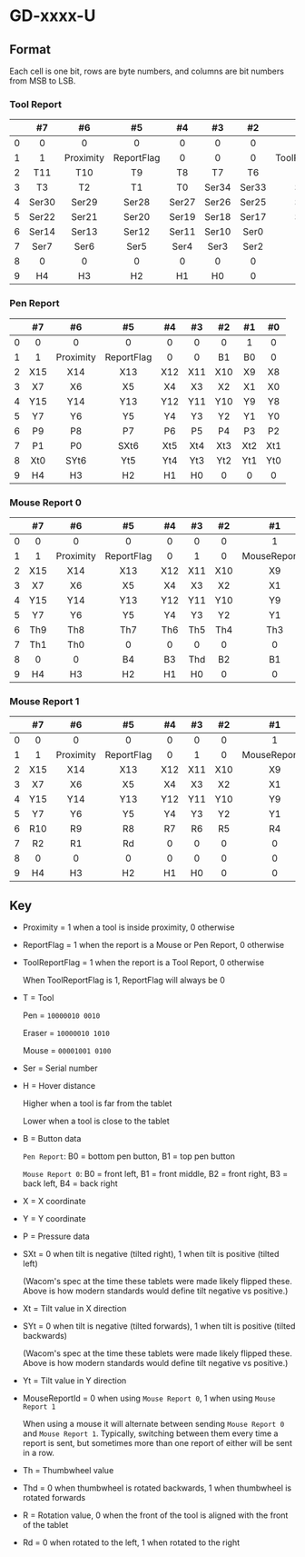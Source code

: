# GD-xxxx-U

## Format

Each cell is one bit, rows are byte numbers, and columns are bit numbers from MSB to LSB.

### Tool Report

|   |   #7  |     #6    |     #5     |   #4  |   #3  |   #2  |       #1       |   #0  |
|:-:|:-----:|:---------:|:----------:|:-----:|:-----:|:-----:|:--------------:|:-----:|
| 0 |   0   |     0     |      0     |   0   |   0   |   0   |        1       |   0   |
| 1 |   1   | Proximity | ReportFlag |   0   |   0   |   0   | ToolReportFlag |   0   |
| 2 |  T11  |    T10    |     T9     |   T8  |   T7  |   T6  |       T5       |   T4  |
| 3 |   T3  |     T2    |     T1     |   T0  | Ser34 | Ser33 |      Ser32     | Ser31 |
| 4 | Ser30 |   Ser29   |    Ser28   | Ser27 | Ser26 | Ser25 |      Ser24     | Ser23 |
| 5 | Ser22 |   Ser21   |    Ser20   | Ser19 | Ser18 | Ser17 |      Ser16     | Ser15 |
| 6 | Ser14 |   Ser13   |    Ser12   | Ser11 | Ser10 |  Ser0 |      Ser9      |  Ser8 |
| 7 |  Ser7 |    Ser6   |    Ser5    |  Ser4 |  Ser3 |  Ser2 |      Ser1      |  Ser0 |
| 8 |   0   |     0     |      0     |   0   |   0   |   0   |        0       |   0   |
| 9 |   H4  |     H3    |     H2     |   H1  |   H0  |   0   |        0       |   0   |

### Pen Report

|   | #7  | #6        | #5         | #4  | #3  | #2  | #1  | #0  |
|:-:|:---:|:---------:|:----------:|:---:|:---:|:---:|:---:|:---:|
| 0 | 0   | 0         | 0          | 0   | 0   | 0   | 1   | 0   |
| 1 | 1   | Proximity | ReportFlag | 0   | 0   | B1  | B0  | 0   |
| 2 | X15 | X14       | X13        | X12 | X11 | X10 | X9  | X8  |
| 3 | X7  | X6        | X5         | X4  | X3  | X2  | X1  | X0  |
| 4 | Y15 | Y14       | Y13        | Y12 | Y11 | Y10 | Y9  | Y8  |
| 5 | Y7  | Y6        | Y5         | Y4  | Y3  | Y2  | Y1  | Y0  |
| 6 | P9  | P8        | P7         | P6  | P5  | P4  | P3  | P2  |
| 7 | P1  | P0        | SXt6       | Xt5 | Xt4 | Xt3 | Xt2 | Xt1 |
| 8 | Xt0 | SYt6      | Yt5        | Yt4 | Yt3 | Yt2 | Yt1 | Yt0 |
| 9 | H4  | H3        | H2         | H1  | H0  | 0   | 0   | 0   |

### Mouse Report 0

|   | #7  | #6        | #5         | #4  | #3  | #2  | #1            | #0  |
|:-:|:---:|:---------:|:----------:|:---:|:---:|:---:|:-------------:|:---:|
| 0 | 0   | 0         | 0          | 0   | 0   | 0   | 1             | 0   |
| 1 | 1   | Proximity | ReportFlag | 0   | 1   | 0   | MouseReportId | 0   |
| 2 | X15 | X14       | X13        | X12 | X11 | X10 | X9            | X8  |
| 3 | X7  | X6        | X5         | X4  | X3  | X2  | X1            | X0  |
| 4 | Y15 | Y14       | Y13        | Y12 | Y11 | Y10 | Y9            | Y8  |
| 5 | Y7  | Y6        | Y5         | Y4  | Y3  | Y2  | Y1            | Y0  |
| 6 | Th9 | Th8       | Th7        | Th6 | Th5 | Th4 | Th3           | Th2 |
| 7 | Th1 | Th0       | 0          | 0   | 0   | 0   | 0             | 0   |
| 8 | 0   | 0         | B4         | B3  | Thd | B2  | B1            | B0  |
| 9 | H4  | H3        | H2         | H1  | H0  | 0   | 0             | 0   |

### Mouse Report 1

|   | #7  | #6        | #5         | #4  | #3  | #2  | #1            | #0 |
|:-:|:---:|:---------:|:----------:|:---:|:---:|:---:|:-------------:|:--:|
| 0 | 0   | 0         | 0          | 0   | 0   | 0   | 1             | 0  |
| 1 | 1   | Proximity | ReportFlag | 0   | 1   | 0   | MouseReportId | 0  |
| 2 | X15 | X14       | X13        | X12 | X11 | X10 | X9            | X8 |
| 3 | X7  | X6        | X5         | X4  | X3  | X2  | X1            | X0 |
| 4 | Y15 | Y14       | Y13        | Y12 | Y11 | Y10 | Y9            | Y8 |
| 5 | Y7  | Y6        | Y5         | Y4  | Y3  | Y2  | Y1            | Y0 |
| 6 | R10 | R9        | R8         | R7  | R6  | R5  | R4            | R3 |
| 7 | R2  | R1        | Rd         | 0   | 0   | 0   | 0             | 0  |
| 8 | 0   | 0         | 0          | 0   | 0   | 0   | 0             | 0  |
| 9 | H4  | H3        | H2         | H1  | H0  | 0   | 0             | 0  |

## Key

- Proximity = 1 when a tool is inside proximity, 0 otherwise

- ReportFlag = 1 when the report is a Mouse or Pen Report, 0 otherwise

- ToolReportFlag = 1 when the report is a Tool Report, 0 otherwise

    When ToolReportFlag is 1, ReportFlag will always be 0

- T = Tool

    Pen = `10000010 0010`

    Eraser = `10000010 1010`

    Mouse = `00001001 0100`

- Ser = Serial number

- H = Hover distance

    Higher when a tool is far from the tablet

    Lower when a tool is close to the tablet

- B = Button data

    `Pen Report`: B0 = bottom pen button, B1 = top pen button

    `Mouse Report 0`: B0 = front left, B1 = front middle, B2 = front right, B3 = back left, B4 = back right

- X = X coordinate

- Y = Y coordinate

- P = Pressure data

- SXt = 0 when tilt is negative (tilted right), 1 when tilt is positive (tilted left)

    (Wacom's spec at the time these tablets were made likely flipped these. Above is how modern standards would define tilt negative vs positive.)

- Xt = Tilt value in X direction

- SYt = 0 when tilt is negative (tilted forwards), 1 when tilt is positive (tilted backwards)

    (Wacom's spec at the time these tablets were made likely flipped these. Above is how modern standards would define tilt negative vs positive.)

- Yt = Tilt value in Y direction

- MouseReportId = 0 when using `Mouse Report 0`, 1 when using `Mouse Report 1`

    When using a mouse it will alternate between sending `Mouse Report 0` and `Mouse Report 1`. Typically, switching between them every time a report is sent, but sometimes more than one report of either will be sent in a row.

- Th = Thumbwheel value

- Thd = 0 when thumbwheel is rotated backwards, 1 when thumbwheel is rotated forwards

- R = Rotation value, 0 when the front of the tool is aligned with the front of the tablet

- Rd = 0 when rotated to the left, 1 when rotated to the right